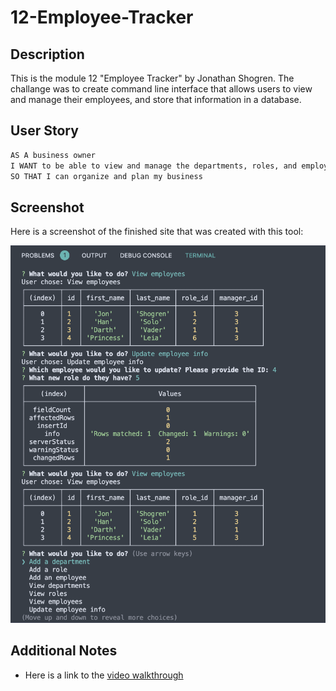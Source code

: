 # 12-Employee-Tracker

## Description

This is the module 12 "Employee Tracker" by Jonathan Shogren. The challange was to create command line interface that allows users to view and manage their employees, and store that information in a database.

## User Story

```md
AS A business owner
I WANT to be able to view and manage the departments, roles, and employees in my company
SO THAT I can organize and plan my business
```

## Screenshot

Here is a screenshot of the finished site that was created with this tool:

![Finished Site](./assets/screenshot.png)

## Additional Notes

* Here is a link to the [video walkthrough](https://watch.screencastify.com/v/NbyoJmPBV1N9ngh7mspq)
